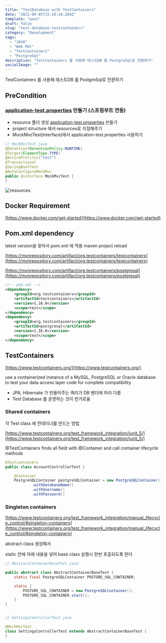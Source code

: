 ```yaml
---
title: "TestDatabase with TestContainers"
date: "2021-09-05T15:10:10.284Z"
template: "post"
draft: false
slug: "test-database-testcontainers"
category: "Development"
tags:
  - "JAVA"
  - "Web MVC"
  - "TestContainers"
  - "PostgreSql"
description: "TestContainers 를 사용해 테스트DB 를 PostgreSql로 전환하기"
socialImage: ""
---
```


TestContainers 를 사용해 테스트DB 를 PostgreSql로 전환하기

## PreCondition

### [application-test.properties](http://application-test.properties) 만들기 (스프링부트 연동)

- resource 폴더 생성 [application-test.properties](http://application-test.properties) 만들기
- project structure 에서 resources로 지정해주기
- MockMvcTest(interface)에서 application-test.properties 사용하기

```java
// MockMvcTest.java
@Retention(RetentionPolicy.RUNTIME)
@Target(ElementType.TYPE)
@ActiveProfiles("test")
@Transactional
@SpringBootTest
@AutoConfigureMockMvc
public @interface MockMvcTest {
}
```

![resources](/media/resources.jpg)

## Docker Requirement

[https://www.docker.com/get-started](https://www.docker.com/get-started)

## Pom.xml dependency

latest version을 찾아서 pom.xml 에 적용 maven project reload

[https://mvnrepository.com/artifact/org.testcontainers/testcontainers](https://mvnrepository.com/artifact/org.testcontainers/testcontainers)

[https://mvnrepository.com/artifact/org.testcontainers/postgresql](https://mvnrepository.com/artifact/org.testcontainers/postgresql)

```xml
<!-- pom.xml -->
<dependency>
    <groupId>org.testcontainers</groupId>
    <artifactId>testcontainers</artifactId>
    <version>1.16.0</version>
    <scope>test</scope>
</dependency>
<dependency>
    <groupId>org.testcontainers</groupId>
    <artifactId>postgresql</artifactId>
    <version>1.16.0</version>
    <scope>test</scope>
</dependency>
```

## TestContainers

[https://www.testcontainers.org/](https://www.testcontainers.org/)

use a containerized instance of a MySQL, PostgreSQL or Oracle database to test your data access layer code for complete compatibility

- JPA, Hibernate 가 만들어주는 쿼리가 DB 벤더에 따라 다름
- Test Database 를 운영하는 것이 번거로움

### Shared containers

각 Test class 에 컨테이너를 만드는 방법

[https://www.testcontainers.org/test_framework_integration/junit_5/](https://www.testcontainers.org/test_framework_integration/junit_5/)

@TestContainers finds all field with @Container and call container lifecycle methods

```java
@Testcontainers
public class AccountControllerTest {

    @Container
    PostgreSQLContainer postgreSQLContainer = new PostgreSQLContainer()
            .withDatabaseName()
            .withUsername()
            .withPassword()
```

### Singleton containers

[https://www.testcontainers.org/test_framework_integration/manual_lifecycle_control/#singleton-containers](https://www.testcontainers.org/test_framework_integration/manual_lifecycle_control/#singleton-containers)

abstract class 생성해서

static 안에 아래 내용을 넣어 base class 실행시 한번 호출되도록 한다

```java
// AbstractContainerBaseTest.java

public abstract class AbstractContainerBaseTest {
    static final PostgreSQLContainer POSTGRE_SQL_CONTAINER;

    static {
        POSTGRE_SQL_CONTAINER = new PostgreSQLContainer();
        POSTGRE_SQL_CONTAINER.start();
    }
}
```

```java

// SettingsControllerTest.java

@MockMvcTest
class SettingsControllerTest extends AbstractContainerBaseTest {
}
```
